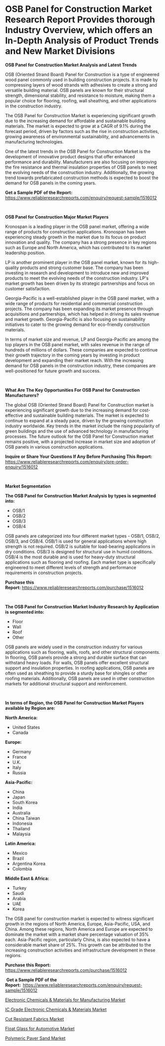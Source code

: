 <p><h1>OSB Panel for Construction Market Research Report Provides thorough Industry Overview, which offers an In-Depth Analysis of Product Trends and New Market Divisions</h1></p><p><strong>OSB Panel for Construction Market Analysis and Latest Trends</strong></p>
<p><p>OSB (Oriented Strand Board) Panel for Construction is a type of engineered wood panel commonly used in building construction projects. It is made by compressing layers of wood strands with adhesives to create a strong and versatile building material. OSB panels are known for their structural strength, dimensional stability, and resistance to moisture, making them a popular choice for flooring, roofing, wall sheathing, and other applications in the construction industry.</p><p>The OSB Panel for Construction Market is experiencing significant growth due to the increasing demand for affordable and sustainable building materials. The market is expected to grow at a CAGR of 9.1% during the forecast period, driven by factors such as the rise in construction activities, growing awareness of environmental sustainability, and advancements in manufacturing technologies. </p><p>One of the latest trends in the OSB Panel for Construction Market is the development of innovative product designs that offer enhanced performance and durability. Manufacturers are also focusing on improving the fire resistance and thermal insulation properties of OSB panels to meet the evolving needs of the construction industry. Additionally, the growing trend towards prefabricated construction methods is expected to boost the demand for OSB panels in the coming years.</p></p>
<p><strong>Get a Sample PDF of the Report:&nbsp;</strong> <a href="https://www.reliableresearchreports.com/enquiry/request-sample/1516012">https://www.reliableresearchreports.com/enquiry/request-sample/1516012</a></p>
<p>&nbsp;</p>
<p><strong>OSB Panel for Construction Major Market Players</strong></p>
<p><p>Kronospan is a leading player in the OSB panel market, offering a wide range of products for construction applications. Kronospan has been experiencing steady growth in the market due to its focus on product innovation and quality. The company has a strong presence in key regions such as Europe and North America, which has contributed to its market leadership position.</p><p>LP is another prominent player in the OSB panel market, known for its high-quality products and strong customer base. The company has been investing in research and development to introduce new and improved products to meet the evolving needs of the construction industry. LP's market growth has been driven by its strategic partnerships and focus on customer satisfaction.</p><p>Georgia-Pacific is a well-established player in the OSB panel market, with a wide range of products for residential and commercial construction projects. The company has been expanding its market presence through acquisitions and partnerships, which has helped in driving its sales revenue and market growth. Georgia-Pacific is also focusing on sustainability initiatives to cater to the growing demand for eco-friendly construction materials.</p><p>In terms of market size and revenue, LP and Georgia-Pacific are among the top players in the OSB panel market, with sales revenue in the range of hundreds of millions of dollars. These companies are expected to continue their growth trajectory in the coming years by investing in product development and expanding their market reach. With the increasing demand for OSB panels in the construction industry, these companies are well-positioned for future growth and success.</p></p>
<p>&nbsp;</p>
<p><strong>What Are The Key Opportunities For OSB Panel for Construction Manufacturers?</strong></p>
<p><p>The global OSB (Oriented Strand Board) Panel for Construction market is experiencing significant growth due to the increasing demand for cost-effective and sustainable building materials. The market is expected to continue to expand at a steady pace, driven by the growing construction industry worldwide. Key trends in the market include the rising popularity of green buildings and the use of advanced technology in manufacturing processes. The future outlook for the OSB Panel for Construction market remains positive, with a projected increase in market size and adoption of OSB panels in various construction applications.</p></p>
<p><strong>Inquire or Share Your Questions If Any Before Purchasing This Report:</strong> <a href="https://www.reliableresearchreports.com/enquiry/pre-order-enquiry/1516012">https://www.reliableresearchreports.com/enquiry/pre-order-enquiry/1516012</a></p>
<p>&nbsp;</p>
<p><strong>Market Segmentation</strong></p>
<p><strong>The OSB Panel for Construction Market Analysis by types is segmented into:</strong></p>
<p><ul><li>OSB/1</li><li>OSB/2</li><li>OSB/3</li><li>OSB/4</li></ul></p>
<p><p>OSB panels are categorized into four different market types - OSB/1, OSB/2, OSB/3, and OSB/4. OSB/1 is used for general applications where high strength is not required. OSB/2 is suitable for load-bearing applications in dry conditions. OSB/3 is designed for structural use in humid conditions. OSB/4 is the most durable and is used for heavy-duty structural applications such as flooring and roofing. Each market type is specifically engineered to meet different levels of strength and performance requirements in construction projects.</p></p>
<p><strong>Purchase this Report:&nbsp;</strong><a href="https://www.reliableresearchreports.com/purchase/1516012">https://www.reliableresearchreports.com/purchase/1516012</a></p>
<p>&nbsp;</p>
<p><strong>The OSB Panel for Construction Market Industry Research by Application is segmented into:</strong></p>
<p><ul><li>Floor</li><li>Wall</li><li>Roof</li><li>Other</li></ul></p>
<p><p>OSB panels are widely used in the construction industry for various applications such as flooring, walls, roofs, and other structural components. In flooring, OSB panels provide a strong and durable surface that can withstand heavy loads. For walls, OSB panels offer excellent structural support and insulation properties. In roofing applications, OSB panels are often used as sheathing to provide a sturdy base for shingles or other roofing materials. Additionally, OSB panels are used in other construction markets for additional structural support and reinforcement.</p></p>
<p>&nbsp;</p>
<p><strong>In terms of Region, the OSB Panel for Construction Market Players available by Region are:</strong></p>
<p>
    <p> <strong> North America: </strong>
        <ul>
            <li>United States</li>
            <li>Canada</li>
        </ul>
        </p> 
    <p> <strong> Europe: </strong>
        <ul>
            <li>Germany</li>
            <li>France</li>
            <li>U.K.</li>
            <li>Italy</li>
            <li>Russia</li>
        </ul>
        </p> 
    <p> <strong> Asia-Pacific: </strong>
        <ul>
            <li>China</li>
            <li>Japan</li>
            <li>South Korea</li>
            <li>India</li>
            <li>Australia</li>
            <li>China Taiwan</li>
            <li>Indonesia</li>
            <li>Thailand</li>
            <li>Malaysia</li>
        </ul>
        </p> 
    <p> <strong> Latin America: </strong>
        <ul>
            <li>Mexico</li>
            <li>Brazil</li>
            <li>Argentina Korea</li>
            <li>Colombia</li>
        </ul>
        </p> 
    <p> <strong> Middle East & Africa: </strong>
        <ul>
            <li>Turkey</li>
            <li>Saudi</li>
            <li>Arabia</li>
            <li>UAE</li>
            <li>Korea</li>
        </ul>
    </p>
    </p>
<p><p>The OSB panel for construction market is expected to witness significant growth in the regions of North America, Europe, Asia-Pacific, USA, and China. Among these regions, North America and Europe are expected to dominate the market with a market share percentage valuation of 35% each. Asia-Pacific region, particularly China, is also expected to have a considerable market share of 25%. This growth can be attributed to the increasing construction activities and infrastructure development in these regions.</p></p>
<p><strong>Purchase this Report: </strong><a href="https://www.reliableresearchreports.com/purchase/1516012">https://www.reliableresearchreports.com/purchase/1516012</a></p>
<p>&nbsp;<strong>Get a Sample PDF of the Report:&nbsp;&nbsp;</strong><a href="https://www.reliableresearchreports.com/enquiry/request-sample/1516012">https://www.reliableresearchreports.com/enquiry/request-sample/1516012</a></p>
<p><strong></strong></p>
<p><p><a href="https://boundless-drawbridge-702.notion.site/Electronic-Chemicals-Materials-for-Manufacturing-Market-Research-Report-Forecasted-for-Period-from-ce4f58b4b4ce40f2a1fdac5beccd4668">Electronic Chemicals & Materials for Manufacturing Market</a></p><p><a href="https://natural-crush-b99.notion.site/IC-Grade-Electronic-Chemicals-Materials-Market-Insights-Market-Players-and-Forecast-Till-2031-7648a34b6c9b440491fb29243c999317">IC Grade Electronic Chemicals & Materials Market</a></p><p><a href="https://view.publitas.com/reportprime-1/cut-resistant-fabrics-market-share-market-new-trends-analysis-report-by-type-by-application-by-end-use-by-region-and-segment-forecasts-2024-2031/">Cut Resistant Fabrics Market</a></p><p><a href="https://gamy-alyssum-396.notion.site/Float-Glass-for-Automotive-Market-Size-and-Examines-its-Market-Scope-with-a-Primary-Focus-on-Growt-84a49d773cae46368ecbe7c6ac41292d">Float Glass for Automotive Market</a></p><p><a href="https://view.publitas.com/reportprime-1/polymeric-paver-sand-market-offers-provide-insightful-data-for-the-time-period-from-2024-to-2031-and-also-provide-analysis-based-on-application-type-and-region/">Polymeric Paver Sand Market</a></p></p>